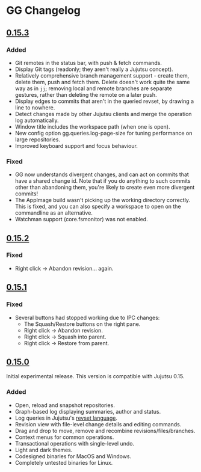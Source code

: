 # GG Changelog

## [0.15.3](releases/tag/v0.15.3)

### Added
- Git remotes in the status bar, with push & fetch commands.
- Display Git tags (readonly; they aren't really a Jujutsu concept).
- Relatively comprehensive branch management support - create them, delete them, push
  and fetch them. Delete doesn't work quite the same way as in `jj`; removing local and
  remote branches are separate gestures, rather than deleting the remote on a later push.
- Display edges to commits that aren't in the queried revset, by drawing a line to nowhere.
- Detect changes made by other Jujutsu clients and merge the operation log automatically.
- Window title includes the workspace path (when one is open).
- New config option gg.queries.log-page-size for tuning performance on large repositories.
- Improved keyboard support and focus behaviour.

### Fixed 
- GG now understands divergent changes, and can act on commits that have a shared change id. 
  Note that if you do anything to such commits other than abandoning them, you're likely to 
  create even more divergent commits!
- The AppImage build wasn't picking up the working directory correctly. This is fixed, and 
  you can also specify a workspace to open on the commandline as an alternative.
- Watchman support (core.fsmonitor) was not enabled.

## [0.15.2](releases/tag/v0.15.2)

### Fixed
- Right click -> Abandon revision... again.

## [0.15.1](releases/tag/v0.15.1)

### Fixed
- Several buttons had stopped working due to IPC changes:
  * The Squash/Restore buttons on the right pane.
  * Right click -> Abandon revision.
  * Right click -> Squash into parent.
  * Right click -> Restore from parent.

## [0.15.0](releases/tag/v0.15.0)
Initial experimental release. This version is compatible with Jujutsu 0.15.

### Added
- Open, reload and snapshot repositories.
- Graph-based log displaying summaries, author and status.
- Log queries in Jujutsu's [revset language](https://martinvonz.github.io/jj/latest/revsets/).
- Revision view with file-level change details and editing commands.
- Drag and drop to move, remove and recombine revisions/files/branches.
- Context menus for common operations.
- Transactional operations with single-level undo.
- Light and dark themes.
- Codesigned binaries for MacOS and Windows.
- Completely untested binaries for Linux.
